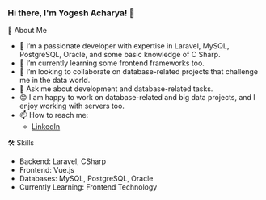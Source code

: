 ### Hi there, I'm Yogesh Acharya! 👋

🚀 About Me

- 🔭 I’m a passionate developer with expertise in Laravel, MySQL, PostgreSQL, Oracle, and some basic knowledge of C Sharp.
- 🌱 I’m currently learning some frontend frameworks too.
- 👯 I’m looking to collaborate on database-related projects that challenge me in the data world.
- 💬 Ask me about development and database-related tasks.
- 😊 I am happy to work on database-related and big data projects, and I enjoy working with servers too.
- 📫 How to reach me:
     - [LinkedIn](https://www.linkedin.com/in/yogesh-acharya-66a845152/)

🛠 Skills

- Backend: Laravel, CSharp
- Frontend: Vue.js
- Databases: MySQL, PostgreSQL, Oracle
- Currently Learning: Frontend Technology
